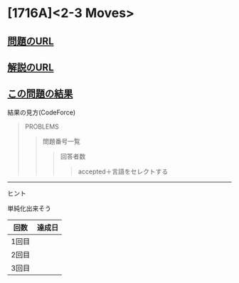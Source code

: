 # \[1716A\]\<2-3 Moves\>

## [問題のURL](https://codeforces.com/problemset/problem/1716/A)

## [解説のURL](https://codeforces.com/blog/entry/105653)

## [この問題の結果](https://codeforces.com/contest/1716/status/A)

結果の見方(CodeForce)

> PROBLEMS
>> 問題番号一覧
>>> 回答者数
>>>> accepted＋言語をセレクトする 

---

ヒント

単純化出来そう

| 回数 | 達成日 |
| --- | ----- |
| 1回目 |  |
| 2回目 |  |
| 3回目 |  |